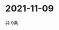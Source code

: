 # 2021-11-09
  共 0条

  <!-- BEGIN -->
  <!-- 最后更新时间Tue Nov 09 2021 14:03:14 GMT+0000 (Coordinated Universal Time) -->
  
  <!-- END -->
  
  